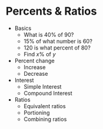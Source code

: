 # Percents & Ratios

- Basics
  - What is 40% of 90?
  - 15% of what number is 60?
  - 120 is what percent of 80?
  - Find $x\%$ of $y$
- Percent change
  - Increase
  - Decrease
- Interest
  - Simple Interest
  - Compound Interest
- Ratios
  - Equivalent ratios
  - Portioning
  - Combining ratios
